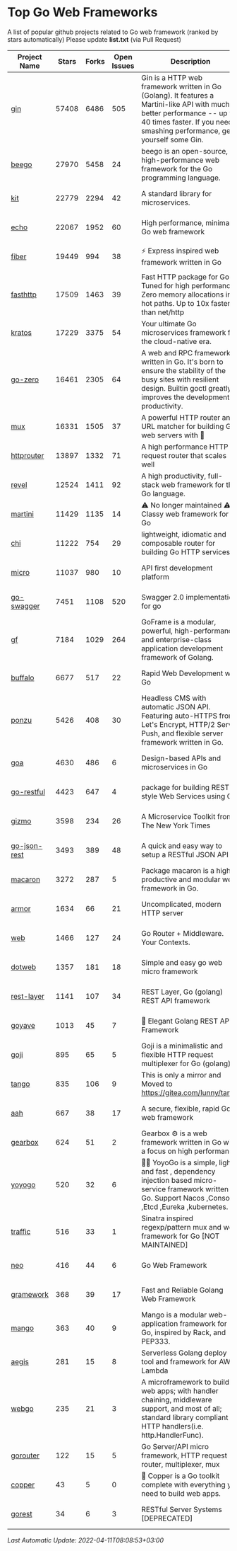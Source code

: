 # Top Go Web Frameworks
A list of popular github projects related to Go web framework (ranked by stars automatically)
Please update **list.txt** (via Pull Request)

| Project Name | Stars | Forks | Open Issues | Description | Last Commit |
| ------------ | ----- | ----- | ----------- | ----------- | ----------- |
| [gin](https://github.com/gin-gonic/gin) | 57408 | 6486 | 505 | Gin is a HTTP web framework written in Go (Golang). It features a Martini-like API with much better performance -- up to 40 times faster. If you need smashing performance, get yourself some Gin. | 2022-03-29 06:03:54 |
| [beego](https://github.com/beego/beego) | 27970 | 5458 | 24 | beego is an open-source, high-performance web framework for the Go programming language. | 2022-04-09 10:44:45 |
| [kit](https://github.com/go-kit/kit) | 22779 | 2294 | 42 | A standard library for microservices. | 2022-03-15 20:38:00 |
| [echo](https://github.com/labstack/echo) | 22067 | 1952 | 60 | High performance, minimalist Go web framework | 2022-04-05 17:34:49 |
| [fiber](https://github.com/gofiber/fiber) | 19449 | 994 | 38 | ⚡️ Express inspired web framework written in Go | 2022-04-06 18:08:52 |
| [fasthttp](https://github.com/valyala/fasthttp) | 17509 | 1463 | 39 | Fast HTTP package for Go. Tuned for high performance. Zero memory allocations in hot paths. Up to 10x faster than net/http | 2022-04-09 23:21:37 |
| [kratos](https://github.com/go-kratos/kratos) | 17229 | 3375 | 54 | Your ultimate Go microservices framework for the cloud-native era. | 2022-04-10 08:18:56 |
| [go-zero](https://github.com/zeromicro/go-zero) | 16461 | 2305 | 64 | A web and RPC framework written in Go. It's born to ensure the stability of the busy sites with resilient design. Builtin goctl greatly improves the development productivity. | 2022-04-11 03:00:28 |
| [mux](https://github.com/gorilla/mux) | 16331 | 1505 | 37 | A powerful HTTP router and URL matcher for building Go web servers with 🦍 | 2021-12-12 16:29:04 |
| [httprouter](https://github.com/julienschmidt/httprouter) | 13897 | 1332 | 71 | A high performance HTTP request router that scales well | 2020-09-21 13:50:23 |
| [revel](https://github.com/revel/revel) | 12524 | 1411 | 92 | A high productivity, full-stack web framework for the Go language. | 2020-07-12 05:57:36 |
| [martini](https://github.com/go-martini/martini) | 11429 | 1135 | 14 | ⚠️ No longer maintained ⚠️  Classy web framework for Go | 2017-01-21 21:58:54 |
| [chi](https://github.com/go-chi/chi) | 11222 | 754 | 29 | lightweight, idiomatic and composable router for building Go HTTP services | 2022-02-14 20:38:34 |
| [micro](https://github.com/micro/micro) | 11037 | 980 | 10 | API first development platform | 2022-04-01 13:39:45 |
| [go-swagger](https://github.com/go-swagger/go-swagger) | 7451 | 1108 | 520 | Swagger 2.0 implementation for go | 2022-03-30 21:17:16 |
| [gf](https://github.com/gogf/gf) | 7184 | 1029 | 264 | GoFrame is a modular, powerful, high-performance and enterprise-class application development framework of Golang.  | 2022-04-07 12:16:29 |
| [buffalo](https://github.com/gobuffalo/buffalo) | 6677 | 517 | 22 | Rapid Web Development w/ Go | 2022-04-08 21:03:05 |
| [ponzu](https://github.com/ponzu-cms/ponzu) | 5426 | 408 | 30 | Headless CMS with automatic JSON API. Featuring auto-HTTPS from Let's Encrypt, HTTP/2 Server Push, and flexible server framework written in Go. | 2020-01-02 00:14:32 |
| [goa](https://github.com/goadesign/goa) | 4630 | 486 | 6 | Design-based APIs and microservices in Go | 2022-04-10 04:46:56 |
| [go-restful](https://github.com/emicklei/go-restful) | 4423 | 647 | 4 | package for building REST-style Web Services using Go | 2022-03-08 21:19:33 |
| [gizmo](https://github.com/nytimes/gizmo) | 3598 | 234 | 26 | A Microservice Toolkit from The New York Times | 2021-04-30 15:27:05 |
| [go-json-rest](https://github.com/ant0ine/go-json-rest) | 3493 | 389 | 48 | A quick and easy way to setup a RESTful JSON API | 2017-09-13 04:12:08 |
| [macaron](https://github.com/go-macaron/macaron) | 3272 | 287 | 5 | Package macaron is a high productive and modular web framework in Go. | 2022-03-10 15:29:50 |
| [armor](https://github.com/labstack/armor) | 1634 | 66 | 21 | Uncomplicated, modern HTTP server | 2019-08-03 18:10:09 |
| [web](https://github.com/gocraft/web) | 1466 | 127 | 24 | Go Router + Middleware. Your Contexts. | 2019-02-07 15:06:52 |
| [dotweb](https://github.com/devfeel/dotweb) | 1357 | 181 | 18 | Simple and easy go web micro framework | 2021-04-20 05:49:58 |
| [rest-layer](https://github.com/rs/rest-layer) | 1141 | 107 | 34 | REST Layer, Go (golang) REST API framework | 2021-09-30 23:58:01 |
| [goyave](https://github.com/go-goyave/goyave) | 1013 | 45 | 7 | 🍐 Elegant Golang REST API Framework | 2022-04-05 14:01:28 |
| [goji](https://github.com/goji/goji) | 895 | 65 | 5 | Goji is a minimalistic and flexible HTTP request multiplexer for Go (golang) | 2019-01-26 23:58:29 |
| [tango](https://github.com/lunny/tango) | 835 | 106 | 9 | This is only a mirror and Moved to https://gitea.com/lunny/tango | 2019-05-17 03:31:10 |
| [aah](https://github.com/go-aah/aah) | 667 | 38 | 17 | A secure, flexible, rapid Go web framework | 2020-09-02 02:31:20 |
| [gearbox](https://github.com/gogearbox/gearbox) | 624 | 51 | 2 | Gearbox :gear: is a web framework written in Go with a focus on high performance | 2021-12-05 08:35:44 |
| [yoyogo](https://github.com/yoyofx/yoyogo) | 520 | 32 | 6 | 🦄🌈 YoyoGo is a simple, light and fast , dependency injection based micro-service framework written in Go. Support Nacos ,Consoul ,Etcd ,Eureka ,kubernetes. | 2021-11-10 02:40:07 |
| [traffic](https://github.com/gravityblast/traffic) | 516 | 33 | 1 | Sinatra inspired regexp/pattern mux and web framework for Go [NOT MAINTAINED] | 2015-11-26 21:31:07 |
| [neo](https://github.com/ivpusic/neo) | 416 | 44 | 6 | Go Web Framework | 2017-08-14 23:54:31 |
| [gramework](https://github.com/gramework/gramework) | 368 | 39 | 17 | Fast and Reliable Golang Web Framework | 2021-10-14 20:24:56 |
| [mango](https://github.com/paulbellamy/mango) | 363 | 40 | 9 | Mango is a modular web-application framework for Go, inspired by Rack, and PEP333. | 2017-10-17 08:18:43 |
| [aegis](https://github.com/tmaiaroto/aegis) | 281 | 15 | 8 | Serverless Golang deploy tool and framework for AWS Lambda | 2019-07-28 17:59:41 |
| [webgo](https://github.com/bnkamalesh/webgo) | 235 | 21 | 3 | A microframework to build web apps; with handler chaining, middleware support, and most of all; standard library compliant HTTP handlers(i.e. http.HandlerFunc). | 2022-03-19 02:37:13 |
| [gorouter](https://github.com/vardius/gorouter) | 122 | 15 | 5 | Go Server/API micro framework, HTTP request router, multiplexer, mux | 2022-01-16 02:21:58 |
| [copper](https://github.com/gocopper/copper) | 43 | 5 | 0 | 🚀‏‏‎    ‎‏‏‎‏‏‎‎‎‎‎‎Copper is a Go toolkit complete with everything you need to build web apps. | 2021-09-26 17:34:36 |
| [gorest](https://github.com/tideland/gorest) | 34 | 6 | 3 | RESTful Server Systems [DEPRECATED] | 2017-11-10 13:00:37 |

*Last Automatic Update: 2022-04-11T08:08:53+03:00*